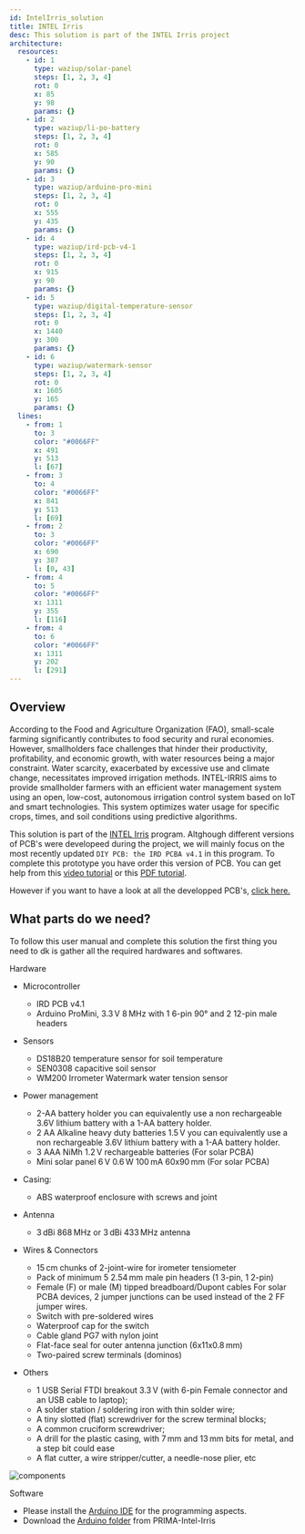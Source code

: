 ```yaml
---
id: IntelIrris_solution
title: INTEL Irris
desc: This solution is part of the INTEL Irris project
architecture:
  resources:
    - id: 1
      type: waziup/solar-panel
      steps: [1, 2, 3, 4]
      rot: 0
      x: 85
      y: 98
      params: {}
    - id: 2
      type: waziup/li-po-battery
      steps: [1, 2, 3, 4]
      rot: 0
      x: 585
      y: 90
      params: {}
    - id: 3
      type: waziup/arduino-pro-mini
      steps: [1, 2, 3, 4]
      rot: 0
      x: 555
      y: 435
      params: {}
    - id: 4
      type: waziup/ird-pcb-v4-1
      steps: [1, 2, 3, 4]
      rot: 0
      x: 915
      y: 90
      params: {}
    - id: 5
      type: waziup/digital-temperature-sensor
      steps: [1, 2, 3, 4]
      rot: 0
      x: 1440
      y: 300
      params: {}
    - id: 6
      type: waziup/watermark-sensor
      steps: [1, 2, 3, 4]
      rot: 0
      x: 1605
      y: 165
      params: {}
  lines:
    - from: 1
      to: 3
      color: "#0066FF"
      x: 491
      y: 513
      l: [67]
    - from: 3
      to: 4
      color: "#0066FF"
      x: 841
      y: 513
      l: [69]
    - from: 2
      to: 3
      color: "#0066FF"
      x: 690
      y: 387
      l: [0, 43]
    - from: 4
      to: 5
      color: "#0066FF"
      x: 1311
      y: 355
      l: [116]
    - from: 4
      to: 6
      color: "#0066FF"
      x: 1311
      y: 202
      l: [291]
---
```



Overview
-------

According to the Food and Agriculture Organization (FAO), small-scale farming significantly contributes to food security and rural economies. However, smallholders face challenges that hinder their productivity, profitability, and economic growth, with water resources being a major constraint. Water scarcity, exacerbated by excessive use and climate change, necessitates improved irrigation methods. INTEL-IRRIS aims to provide smallholder farmers with an efficient water management system using an open, low-cost, autonomous irrigation control system based on IoT and smart technologies. This system optimizes water usage for specific crops, times, and soil conditions using predictive algorithms.
 
This solution is part of the [INTEL Irris](http://lab.staging.waziup.io/programs/gDE2tfzuq7Y) program. Altghough different versions of PCB's were developeed during the project, we will mainly focus on the most recently updated `DIY PCB: the IRD PCBA v4.1` in this program. To complete this prototype you have order this version of PCB. You can get help from this [video tutorial](https://www.youtube.com/watch?v=ueNRfBzCXiU) or this [PDF tutorial](https://github.com/CongducPham/PRIMA-Intel-IrriS/blob/main/Tutorials/Intel-Irris-PCB-update-PCBA.pdf).

However if you want to have a look at all the developped PCB's, [click here.](https://github.com/CongducPham/PRIMA-Intel-IrriS/blob/main/PCBs/README.md#pcba-ird-v41)



What parts do we need?
-----

To follow this user manual and complete this solution the first thing you need to dk is gather all the required hardwares and softwares. 

Hardware
- Microcontroller
  - IRD PCB v4.1
  - Arduino ProMini, 3.3 V 8 MHz with 1 6-pin 90° and 2 12-pin male headers

- Sensors
  - DS18B20 temperature sensor for soil temperature
  - SEN0308 capacitive soil sensor
  - WM200 Irrometer Watermark water tension sensor

- Power management
  - 2-AA battery holder you can equivalently use a non rechargeable 3.6V lithium battery with a 1-AA battery holder.
  - 2 AA Alkaline heavy duty batteries 1.5 V you can equivalently use a non rechargeable 3.6V lithium battery with a 1-AA battery holder.
  - 3 AAA NiMh 1.2 V rechargeable batteries (For solar PCBA)
  - Mini solar panel 6 V 0.6 W 100 mA 60x90 mm (For solar PCBA)

- Casing:
  - ABS waterproof enclosure with screws and joint

- Antenna
  - 3 dBi 868 MHz or 3 dBi 433 MHz antenna

- Wires & Connectors
  - 15 cm chunks of 2-joint-wire for irometer tensiometer
  - Pack of minimum 5 2.54 mm male pin headers (1 3-pin, 1 2-pin)
  - Female (F) or male (M) tipped breadboard/Dupont cables For solar PCBA devices, 2 jumper junctions can be used instead of the 2 FF jumper wires.
  - Switch with pre-soldered wires
  - Waterproof cap for the switch
  - Cable gland PG7 with nylon joint
  - Flat-face seal for outer antenna junction (6x11x0.8 mm)
  - Two-paired screw terminals (dominos)

- Others
  - 1 USB Serial FTDI breakout 3.3 V (with 6-pin Female connector and an USB cable to laptop);
  - A solder station / soldering iron with thin solder wire;
  - A tiny slotted (flat) screwdriver for the screw terminal blocks;
  - A common cruciform screwdriver;
  - A drill for the plastic casing, with 7 mm and 13 mm bits for metal, and a step bit could ease
  - A flat cutter, a wire stripper/cutter, a needle-nose plier, etc


![components
](media/components.png)

Software
  - Please install the [Arduino IDE](https://www.arduino.cc/en/Main/Software) for the programming aspects.
  - Download the [Arduino folder](https://github.com/CongducPham/PRIMA-Intel-IrriS/tree/main/Arduino) from PRIMA-Intel-Irris